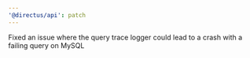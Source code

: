 ```yaml
---
'@directus/api': patch
---
```


Fixed an issue where the query trace logger could lead to a crash with a failing query on MySQL
